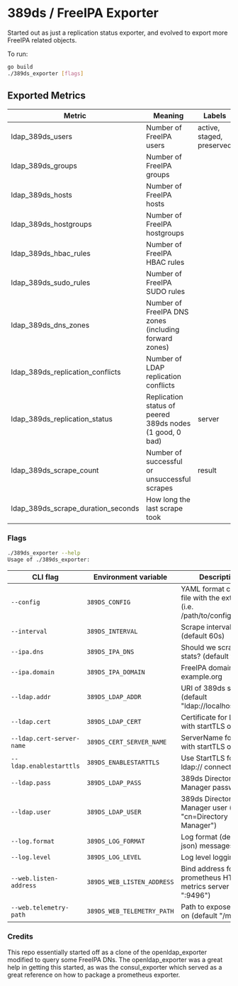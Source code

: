 # 389ds / FreeIPA Exporter

Started out as just a replication status exporter, and evolved to export more FreeIPA related objects.

To run:
```bash
go build
./389ds_exporter [flags]
```
## Exported Metrics

| Metric | Meaning | Labels |
| ------ | ------- | ------ |
| ldap_389ds_users | Number of FreeIPA users | active, staged, preserved |
| ldap_389ds_groups | Number of FreeIPA groups | |
| ldap_389ds_hosts | Number of FreeIPA hosts | |
| ldap_389ds_hostgroups | Number of FreeIPA hostgroups | |
| ldap_389ds_hbac_rules | Number of FreeIPA HBAC rules | |
| ldap_389ds_sudo_rules | Number of FreeIPA SUDO rules | |
| ldap_389ds_dns_zones | Number of FreeIPA DNS zones (including forward zones) | |
| ldap_389ds_replication_conflicts | Number of LDAP replication conflicts | |
| ldap_389ds_replication_status | Replication status of peered 389ds nodes (1 good, 0 bad) | server |
| ldap_389ds_scrape_count | Number of successful or unsuccessful scrapes | result |
| ldap_389ds_scrape_duration_seconds | How long the last scrape took |

### Flags

```bash
./389ds_exporter --help
Usage of ./389ds_exporter:
```

| CLI flag                  | Environment variable     | Description                                                           |
|---------------------------|--------------------------|-----------------------------------------------------------------------|
| `--config`                | `389DS_CONFIG`            | YAML format config file with the extension (i.e. /path/to/config.yaml) |
| `--interval`              | `389DS_INTERVAL`                    | Scrape interval (default 60s)                                         |
| `--ipa.dns`               | `389DS_IPA_DNS`                     | Should we scrape DNS stats? (default true)              |
| `--ipa.domain`            | `389DS_IPA_DOMAIN`                  | FreeIPA domain e.g. example.org                                       |
| `--ldap.addr`             | `389DS_LDAP_ADDR`                   | URI of 389ds server (default "ldap://localhost:389")                  |
| `--ldap.cert`             | `389DS_LDAP_CERT`                   | Certificate for LDAP with startTLS or TLS                             |
| `--ldap.cert-server-name` | `389DS_CERT_SERVER_NAME`            | ServerName for LDAP with startTLS or TLS                              |
| `--ldap.enablestarttls`   | `389DS_ENABLESTARTTLS`              | Use StartTLS for ldap:// connections                                  |
| `--ldap.pass`             | `389DS_LDAP_PASS`                   | 389ds Directory Manager password                                      |
| `--ldap.user`             | `389DS_LDAP_USER`                   | 389ds Directory Manager user (default "cn=Directory Manager")         |
| `--log.format`              | `389DS_LOG_FORMAT`                    | Log format (default or json) messages                                           |
| `--log.level`                 | `389DS_LOG_LEVEL`                       | Log level logging                                                         |
| `--web.listen-address`    | `389DS_WEB_LISTEN_ADDRESS`          | Bind address for prometheus HTTP metrics server (default ":9496")     |
| `--web.telemetry-path`    | `389DS_WEB_TELEMETRY_PATH`          | Path to expose metrics on (default "/metrics")                        |


### Credits

This repo essentially started off as a clone of the openldap_exporter modified to query
some FreeIPA DNs. The openldap_exporter was a great help in getting this started, as was
the consul_exporter which served as a great reference on how to package a prometheus
exporter.
